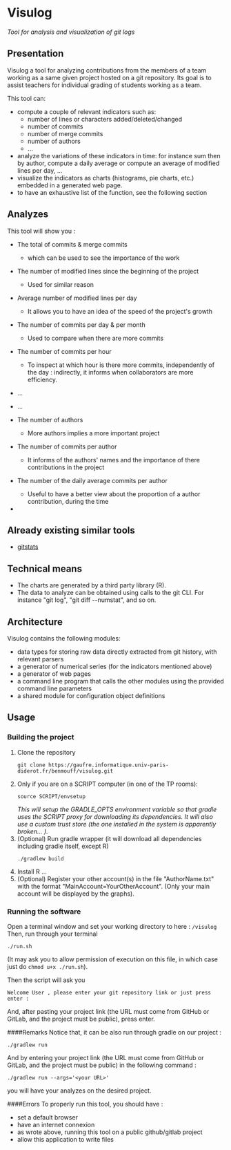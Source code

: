 # Visulog

*Tool for analysis and visualization of git logs*

## Presentation

Visulog a tool for analyzing contributions from the members of a team working as a same given project hosted on a git repository. Its goal is to assist teachers for individual grading of students working as a team.

This tool can:

- compute a couple of relevant indicators such as:
  - number of lines or characters added/deleted/changed
  - number of commits
  - number of merge commits
  - number of authors
  - ...
- analyze the variations of these indicators in time: for instance sum then by author, compute a daily average or compute an average of modified lines per day, ...
- visualize the indicators as charts (histograms, pie charts, etc.) embedded in a generated web page.
- to have an exhaustive list of the function, see the following section

## Analyzes

This tool will show you :
- The total of commits & merge commits
  - which can be used to see the importance of the work
- The number of modified lines since the beginning of the project
  - Used for similar reason
- Average number of modified lines per day
  - It allows you to have an idea of the speed of the project's growth


- The number of commits per day & per month
  - Used to compare when there are more commits
- The number of commits per hour
  - To inspect at which hour is there more commits, independently of the day : indirectly, it informs when collaborators are more efficiency.


- ...
- ...


- The number of authors
  - More authors implies a more important project
- The number of commits per author
  - It informs of the authors' names and the importance of there contributions in the project
- The number of the daily average commits per author
  - Useful to have a better view about the proportion of a author contribution, during the time
- 

## Already existing similar tools

- [gitstats](https://pypi.org/project/gitstats/) 


## Technical means

- The charts are generated by a third party library (R).
- The data to analyze can be obtained using calls to the git CLI. For instance "git log", "git diff --numstat", and so on.

## Architecture

Visulog contains the following modules:

- data types for storing raw data directly extracted from git history, with relevant parsers
- a generator of numerical series (for the indicators mentioned above)
- a generator of web pages
- a command line program that calls the other modules using the provided command line parameters
- a shared module for configuration object definitions

## Usage

### Building the project

1. Clone the repository
    ```
    git clone https://gaufre.informatique.univ-paris-diderot.fr/benmouff/visulog.git
    ```
2. Only if you are on a SCRIPT computer (in one of the TP rooms):
    ```
    source SCRIPT/envsetup
    ```
    *This will setup the GRADLE_OPTS environment variable so that gradle uses the SCRIPT proxy for downloading its dependencies. It will also use a custom trust store (the one installed in the system is apparently broken... ).*
3. (Optional) Run gradle wrapper (it will download all dependencies including gradle itself, except R)
    ```
    ./gradlew build
    ```
4. Install R
...
5. (Optional) Register your other account(s) in the file "AuthorName.txt" with the format "MainAccount=YourOtherAccount". (Only your main account will be displayed by the graphs). 

### Running the software

Open a terminal window and set your working directory to here : ```/visulog```
Then, run through your terminal
```
./run.sh
```
(It may ask you to allow permission of execution on this file, in which case just do ```chmod u+x ./run.sh```).

Then the script will ask you
```
Welcome User , please enter your git repository link or just press enter :
```
And, after pasting your project link (the URL must come from GitHub or GitLab, and the project must be public), press enter.

####Remarks
Notice that, it can be also run through gradle on our project :
```
./gradlew run
```

And by entering your project link (the URL must come from GitHub or GitLab, and the project must be public) in the following command :
```
./gradlew run --args='<your URL>'
```
you will have your analyzes on the desired project. 

####Errors
To properly run this tool, you should have : 
- set a default browser
- have an internet connexion
- as wrote above, running this tool on a public github/gitlab project
- allow this application to write files